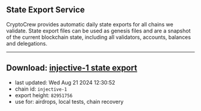## State Export Service
CryptoCrew provides automatic daily state exports for all chains we validate. State export files can be used as genesis files and are a snapshot of the current blockchain state, including all validators, accounts, balances and delegations.

---
**Download: [injective-1 state export](https://dl-eu2.ccvalidators.com/SERVICE/injective/injective-1_export_82951756.json)**
---

- last updated: Wed Aug 21 2024 12:30:52
- chain id: `injective-1`
- export height: `82951756`
- use for: airdrops, local tests, chain recovery
